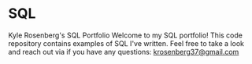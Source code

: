 # SQL
Kyle Rosenberg's SQL Portfolio
Welcome to my SQL portfolio! This code repository contains examples of SQL I've written. Feel free to take a look and reach out via if you have any questions: krosenberg37@gmail.com
